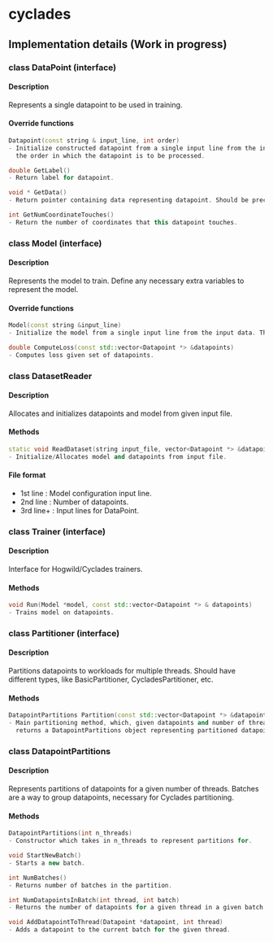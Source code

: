 # cyclades

## Implementation details (Work in progress)
### class DataPoint (interface)
#### Description
Represents a single datapoint to be used in training.
#### Override functions
```c++
Datapoint(const string & input_line, int order)
- Initialize constructed datapoint from a single input line from the input data. Order represents
  the order in which the datapoint is to be processed.
```

```c++
double GetLabel()
- Return label for datapoint.
```

```c++
void * GetData()
- Return pointer containing data representing datapoint. Should be precomputed for efficiency.
```

```c++
int GetNumCoordinateTouches()
- Return the number of coordinates that this datapoint touches.
```

### class Model (interface)
#### Description
Represents the model to train. Define any necessary extra variables to represent the model.
#### Override functions
```c++
Model(const string &input_line)
- Initialize the model from a single input line from the input data. This line should be the top line of the data file.
```

```c++
double ComputeLoss(const std::vector<Datapoint *> &datapoints)
- Computes loss given set of datapoints.
```

### class DatasetReader
#### Description
Allocates and initializes datapoints and model from given input file.
#### Methods
```c++
static void ReadDataset(string input_file, vector<Datapoint *> &datapoints, Model **model);
- Initialize/Allocates model and datapoints from input file.
```

#### File format
- 1st line : Model configuration input line.
- 2nd line : Number of datapoints.
- 3rd line+ : Input lines for DataPoint.

### class Trainer (interface)
#### Description
Interface for Hogwild/Cyclades trainers.
#### Methods
```c++
void Run(Model *model, const std::vector<Datapoint *> & datapoints)
- Trains model on datapoints.
```

### class Partitioner (interface)
#### Description
Partitions datapoints to workloads for multiple threads. Should have different types, like
BasicPartitioner, CycladesPartitioner, etc.
#### Methods
```c++
DatapointPartitions Partition(const std::vector<Datapoint *> &datapoints, int n_threads)
- Main partitioning method, which, given datapoints and number of threads,
  returns a DatapointPartitions object representing partitioned datapoints for number of threads.
```

### class DatapointPartitions
#### Description
Represents partitions of datapoints for a given number of threads.
Batches are a way to group datapoints, necessary for Cyclades partitioning.
#### Methods
```c++
DatapointPartitions(int n_threads)
- Constructor which takes in n_threads to represent partitions for.
```

```c++
void StartNewBatch()
- Starts a new batch.
```

```c++
int NumBatches()
- Returns number of batches in the partition.
```

```c++
int NumDatapointsInBatch(int thread, int batch)
- Returns the number of datapoints for a given thread in a given batch.
```

```c++
void AddDatapointToThread(Datapoint *datapoint, int thread)
- Adds a datapoint to the current batch for the given thread.
```
